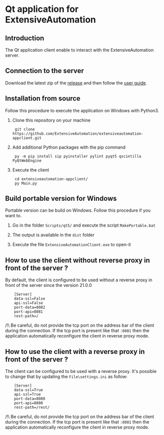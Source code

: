 Qt application for ExtensiveAutomation
======================================

Introduction
------------

The Qt application client enable to interact with the ExtensiveAutomation server.

Connection to the server
------------------------

Download the latest zip of the [release](https://github.com/ExtensiveAutomation/extensiveautomation-appclient/releases)
and then follow the [user guide](https://extensiveautomation.readthedocs.io/en/latest/user/getting_started.html#connection-to-the-server).

Installation from source
------------------------

Follow this procedure to execute the application on Windows with Python3.

1. Clone this repository on your machine

        git clone https://github.com/ExtensiveAutomation/extensiveautomation-appclient.git
   
2. Add additional Python packages with the pip command

        py -m pip install sip pyinstaller pylint pyqt5 qscintilla PyQtWebEngine

3. Execute the client 

        cd extensiveautomation-appclient/
        py Main.py
        
Build portable version for Windows
--------------------------------

Portable version can be build on Windows. Follow this procedure if you want to.

1. Go in the folder `Scripts/qt5/` and execute the script `MakePortable.bat`

2. The output is available in the `dist` folder

3. Execute the file `ExtensiveAutomationClient.exe` to open-it


How to use the client without reverse proxy in front of the server ?
--------------------------------------------------------------------

By default, the client is configured to be used without a reverse proxy in front of the server since the version 21.0.0

        [Server]
        data-ssl=False
        api-ssl=False
        port-data=8082
        port-api=8081
        rest-path=/

/!\ Be careful, do not provide the tcp port on the address bar of the client during the connection.
If the tcp port is present like that `:8081` then the application automatically reconfigure
the client in reverse proxy mode.

How to use the client with a reverse proxy in front of the server ?
--------------------------------------------------------------------

The client can be configured to be used with a reverse proxy.
It's possible to change that by updating the `File\settings.ini` as follow:

        [Server]
        data-ssl=True
        api-ssl=True
        port-data=8080
        port-api=8080
        rest-path=/rest/

/!\ Be careful, do not provide the tcp port on the address bar of the client during the connection.
If the tcp port is present like that `:8081` then the application automatically reconfigure
the client in reverse proxy mode.